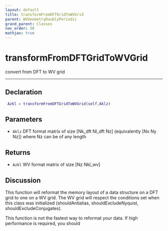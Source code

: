 ```yaml
---
layout: default
title: transformFromDFTGridToWVGrid
parent: WVGeometryDoublyPeriodic
grand_parent: Classes
nav_order: 38
mathjax: true
---
```


#  transformFromDFTGridToWVGrid

convert from DFT to WV grid


---

## Declaration
```matlab
 Azkl = transformFromDFTGridToWVGrid(self,Aklz)
```
## Parameters
+ `Aklz`  DFT format matrix of size [Nk_dft Nl_dft Nz] (equivalently [Nx Ny Nz]) where Nz can be of any length

## Returns
+ `Azkl`  WV format matrix of size [Nz Nkl_wv]

## Discussion

  This function will reformat the memory layout of a data
  structure on a DFT grid to one on a WV grid. The WV grid will
  respect the conditions set when this class was initialized
  (shouldAntialias, shouldExcludeNyquist,
  shouldExcludeConjugates).
 
  This function is not the fastest way to reformat your data.
  If high performance is required, you should 
 
        
